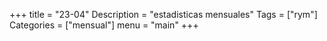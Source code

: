 +++
title = "23-04"
Description = "estadisticas mensuales"
Tags = ["rym"]
Categories = ["mensual"]
menu = "main"
+++
<!--more-->
